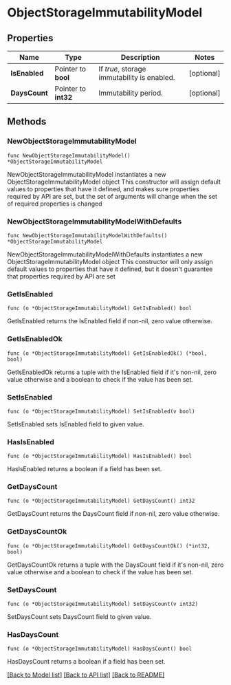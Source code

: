 # ObjectStorageImmutabilityModel

## Properties

Name | Type | Description | Notes
------------ | ------------- | ------------- | -------------
**IsEnabled** | Pointer to **bool** | If *true*, storage immutability is enabled. | [optional] 
**DaysCount** | Pointer to **int32** | Immutability period. | [optional] 

## Methods

### NewObjectStorageImmutabilityModel

`func NewObjectStorageImmutabilityModel() *ObjectStorageImmutabilityModel`

NewObjectStorageImmutabilityModel instantiates a new ObjectStorageImmutabilityModel object
This constructor will assign default values to properties that have it defined,
and makes sure properties required by API are set, but the set of arguments
will change when the set of required properties is changed

### NewObjectStorageImmutabilityModelWithDefaults

`func NewObjectStorageImmutabilityModelWithDefaults() *ObjectStorageImmutabilityModel`

NewObjectStorageImmutabilityModelWithDefaults instantiates a new ObjectStorageImmutabilityModel object
This constructor will only assign default values to properties that have it defined,
but it doesn't guarantee that properties required by API are set

### GetIsEnabled

`func (o *ObjectStorageImmutabilityModel) GetIsEnabled() bool`

GetIsEnabled returns the IsEnabled field if non-nil, zero value otherwise.

### GetIsEnabledOk

`func (o *ObjectStorageImmutabilityModel) GetIsEnabledOk() (*bool, bool)`

GetIsEnabledOk returns a tuple with the IsEnabled field if it's non-nil, zero value otherwise
and a boolean to check if the value has been set.

### SetIsEnabled

`func (o *ObjectStorageImmutabilityModel) SetIsEnabled(v bool)`

SetIsEnabled sets IsEnabled field to given value.

### HasIsEnabled

`func (o *ObjectStorageImmutabilityModel) HasIsEnabled() bool`

HasIsEnabled returns a boolean if a field has been set.

### GetDaysCount

`func (o *ObjectStorageImmutabilityModel) GetDaysCount() int32`

GetDaysCount returns the DaysCount field if non-nil, zero value otherwise.

### GetDaysCountOk

`func (o *ObjectStorageImmutabilityModel) GetDaysCountOk() (*int32, bool)`

GetDaysCountOk returns a tuple with the DaysCount field if it's non-nil, zero value otherwise
and a boolean to check if the value has been set.

### SetDaysCount

`func (o *ObjectStorageImmutabilityModel) SetDaysCount(v int32)`

SetDaysCount sets DaysCount field to given value.

### HasDaysCount

`func (o *ObjectStorageImmutabilityModel) HasDaysCount() bool`

HasDaysCount returns a boolean if a field has been set.


[[Back to Model list]](../README.md#documentation-for-models) [[Back to API list]](../README.md#documentation-for-api-endpoints) [[Back to README]](../README.md)


